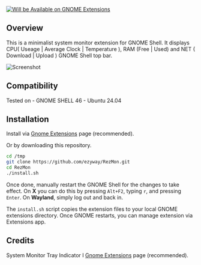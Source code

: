 [![Will be Available on GNOME Extensions](https://img.shields.io/badge/Available%20on-GNOME%20Extensions-green)](https://extensions.gnome.org/extension/6952/rezmon/)


## Overview
This is a minimalist system monitor extension for GNOME Shell. It displays CPU( Useage | Average Clock | Temperature ), RAM (Free | Used) and NET ( Download | Upload ) GNOME Shell top bar. 

![Screenshot](./screenshots/)

## Compatibility

Tested on - GNOME SHELL 46 - Ubuntu 24.04

## Installation

Install via [Gnome Extensions](https://extensions.gnome.org/extension/6952/rezmon/) page (recommended). 

Or by downloading this repository. 

```bash
cd /tmp
git clone https://github.com/ezyway/RezMon.git
cd RezMon
./install.sh
```
Once done, manually restart the GNOME Shell for the changes to take effect. On **X** you can do this by pressing 
`Alt+F2`, typing `r`, and pressing `Enter`. On **Wayland**, simply log out and back in.

The `install.sh` script copies the extension files to your local GNOME extensions directory. Once GNOME restarts, you can manage extension via Extensions app.


## Credits

System Monitor Tray Indicator I [Gnome Extensions](https://extensions.gnome.org/extension/6586/system-monitor-tray-indicator/) page (recommended). 
